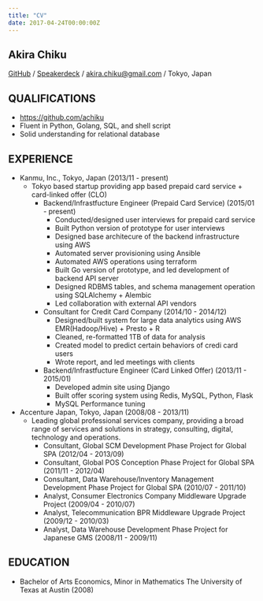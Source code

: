 ```yaml
---
title: "CV"
date: 2017-04-24T00:00:00Z
---
```


## Akira Chiku 
[GitHub](https://github.com/achiku) / [Speakerdeck](https://speakerdeck.com/achiku) / akira.chiku@gmail.com / Tokyo, Japan



## QUALIFICATIONS

- https://github.com/achiku
- Fluent in Python, Golang, SQL, and shell script
- Solid understanding for relational database


## EXPERIENCE

- Kanmu, Inc., Tokyo, Japan (2013/11 - present)
    * Tokyo based startup providing app based prepaid card service + card-linked offer (CLO)
        * Backend/Infrastfucture Engineer (Prepaid Card Service) (2015/01 - present)
            * Conducted/designed user interviews for prepaid card service
            * Built Python version of prototype for user interviews
            * Designed base architecure of the backend infrastructure using AWS
            * Automated server provisioning using Ansible
            * Automated AWS operations using terraform
            * Built Go version of prototype, and led development of backend API server
            * Designed RDBMS tables, and schema management operation using SQLAlchemy + Alembic
            * Led collaboration with external API vendors
        * Consultant for Credit Card Company (2014/10 - 2014/12)
            * Designed/built system for large data analytics using AWS EMR(Hadoop/Hive) + Presto + R
            * Cleaned, re-formatted 1TB of data for analysis
            * Created model to predict certain behaviors of credi card users
            * Wrote report, and led meetings with clients
        * Backend/Infrastfucture Engineer (Card Linked Offer) (2013/11 - 2015/01)
            * Developed admin site using Django
            * Built offer scoring system using Redis, MySQL, Python, Flask
            * MySQL Performance tuning
- Accenture Japan, Tokyo, Japan (2008/08 - 2013/11)
    * Leading global professional services company, providing a broad range of services and solutions in strategy, consulting, digital, technology and operations.
        * Consultant, Global SCM Development Phase Project for Global SPA (2012/04 - 2013/09)
        * Consultant, Global POS Conception Phase Project for Global SPA (2011/11 - 2012/04)
        * Consultant, Data Warehouse/Inventory Management Development Phase Project for Global SPA (2010/07 - 2011/10)
        * Analyst, Consumer Electronics Company Middleware Upgrade Project (2009/04 - 2010/07)
        * Analyst, Telecommunication BPR Middleware Upgrade Project (2009/12 - 2010/03)
        * Analyst, Data Warehouse Development Phase Project for Japanese GMS (2008/11 - 2009/11)


## EDUCATION

- Bachelor of Arts Economics, Minor in Mathematics The University of Texas at Austin (2008)
